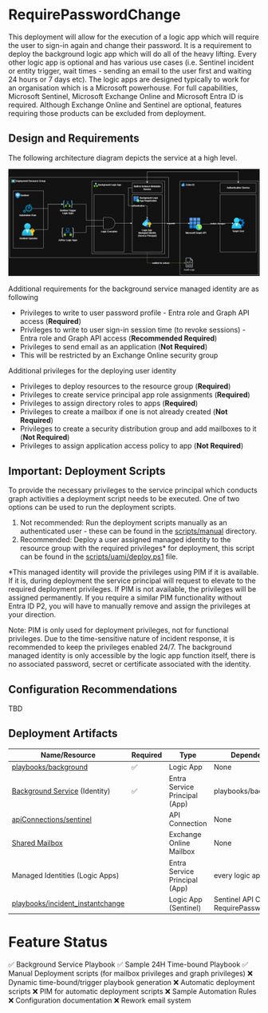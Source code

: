 # RequirePasswordChange
This deployment will allow for the execution of a logic app which will require the user to sign-in again and change their password. It is a requirement to deploy the background logic app which will do all of the heavy lifting. Every other logic app is optional and has various use cases (i.e. Sentinel incident or entity trigger, wait times - sending an email to the user first and waiting 24 hours or 7 days etc). The logic apps are designed typically to work for an organisation which is a Microsoft powerhouse. For full capabilities, Microsoft Sentinel, Microsoft Exchange Online and Microsoft Entra ID is required. Although Exchange Online and Sentinel are optional, features requiring those products can be excluded from deployment.

## Design and Requirements
The following architecture diagram depicts the service at a high level.

![Architecture Diagram](../Image%20Resources/architecture%20diagram.jpg?raw=true)

Additional requirements for the background service managed identity are as following
* Privileges to write to user password profile - Entra role and Graph API access (**Required**)
* Privileges to write to user sign-in session time (to revoke sessions) - Entra role and Graph API access (**Recommended Required**)
* Privileges to send email as an application (**Not Required**)
 * This will be restricted by an Exchange Online security group

Additional privileges for the deploying user identity
* Privileges to deploy resources to the resource group (**Required**)
* Privileges to create service principal app role assignments (**Required**)
* Privileges to assign directory roles to apps (**Required**)
* Privileges to create a mailbox if one is not already created (**Not Required**)
* Privileges to create a security distribution group and add mailboxes to it (**Not Required**)
* Privileges to assign application access policy to app  (**Not Required**)

## Important: Deployment Scripts
To provide the necessary privileges to the service principal which conducts graph activities a deployment script needs to be executed. One of two options can be used to run the deployment scripts.
1. Not recommended: Run the deployment scripts manually as an authenticated user - these can be found in the [scripts/manual](scripts/manual) directory.
2. Recommended: Deploy a user assigned managed identity to the resource group with the required privileges* for deployment, this script can be found in the [scripts/uami/deploy.ps1](scripts/uami/deploy.ps1) file.

*This managed identity will provide the privileges using PIM if it is available. If it is, during deployment the service principal will request to elevate to the required deployment privileges. If PIM is not available, the privileges will be assigned permanently. If you require a similar PIM functionality without Entra ID P2, you will have to manually remove and assign the privileges at your direction.

Note: PIM is only used for deployment privileges, not for functional privileges. Due to the time-sensitive nature of incident response, it is recommended to keep the privileges enabled 24/7. The background managed identity is only accessible by the logic app function itself, there is no associated password, secret or certificate associated with the identity. 

## Configuration Recommendations
TBD

## Deployment Artifacts
| Name/Resource                                                              | Required           | Type                          | Dependencies |
| -------------------------------------------------------------------------- | ------------------ | ----------------------------- | ------------ |
| [playbooks/background](playbooks/background.bicep)                         | :white_check_mark: | Logic App                     | None         |
| [Background Service](scripts/entra_privileges.bicep) (Identity)            | :white_check_mark: | Entra Service Principal (App) | playbooks/background |
| [apiConnections/sentinel](apiConnections/sentinel.bicep)                   |                    | API Connection                | None         |
| [Shared Mailbox](scripts/mailbox_setup.bicep)                              |                    | Exchange Online Mailbox       | None         |
| Managed Identities (Logic Apps)                                            |                    | Entra Service Principal (App) | every logic app         |
| [playbooks/incident_instantchange](playbooks/incident_instantchange.bicep) |                    | Logic App (Sentinel)          | Sentinel API Connection, RequirePasswordChange |

# Feature Status
:white_check_mark: Background Service Playbook
:white_check_mark: Sample 24H Time-bound Playbook
:white_check_mark: Manual Deployment scripts (for mailbox privileges and graph privileges)
:x: Dynamic time-bound/trigger playbook generation
:x: Automatic deployment scripts
:x: PIM for automatic deployment scripts
:x: Sample Automation Rules
:x: Configuration documentation
:x: Rework email system